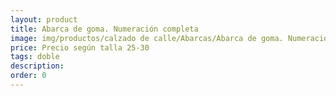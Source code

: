 ```yaml
---
layout: product
title: Abarca de goma. Numeración completa
image: img/productos/calzado de calle/Abarcas/Abarca de goma. Numeración completa=Precio según talla 25-30=doble.webp
price: Precio según talla 25-30
tags: doble
description: 
order: 0
---
```

